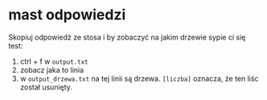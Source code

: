 # mast odpowiedzi

Skopiuj odpowiedź ze stosa i by zobaczyć na jakim drzewie sypie ci się test:
1. ctrl + f w `output.txt`
2. zobacz jaka to linia
3. w `output_drzewa.txt` na tej linii są drzewa. `[liczba]` oznacza, że ten liśc został usunięty.
